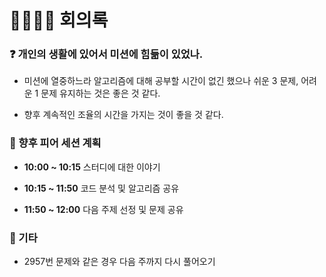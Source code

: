 # :family_man_man_girl_boy: 회의록

### :question: 개인의 생활에 있어서 미션에 힘듦이 있었나.

- 미션에 열중하느라 알고리즘에 대해 공부할 시간이 없긴 했으나 쉬운 3 문제, 어려운 1 문제 유지하는 것은 좋은 것 같다.

- 향후 계속적인 조율의 시간을 가지는 것이 좋을 것 같다.

  

### :hammer: 향후 피어 세션 계획

- **10:00 ~ 10:15** 스터디에 대한 이야기

- **10:15 ~ 11:50** 코드 분석 및 알고리즘 공유

- **11:50 ~ 12:00** 다음 주제 선정 및 문제 공유

  

### :bell: 기타

- 2957번 문제와 같은 경우 다음 주까지 다시 풀어오기
